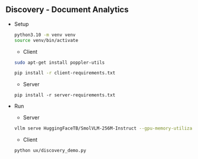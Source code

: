 ## Discovery - Document Analytics

- Setup
    ```bash
    python3.10 -m venv venv
    source venv/bin/activate
    ```
    - Client 
    ```bash
    sudo apt-get install poppler-utils

    pip install -r client-requirements.txt
    ```

    - Server
    ```
    pip install -r server-requirements.txt
    ```

- Run 

    - Server
    ```bash
    vllm serve HuggingFaceTB/SmolVLM-256M-Instruct --gpu-memory-utilization 0.4 --served-model-name gemma3 --host 0.0.0.0 --port 9000 --disable-log-requests
    ```
    - Client

    ```bash
    python ux/discovery_demo.py
    ```
